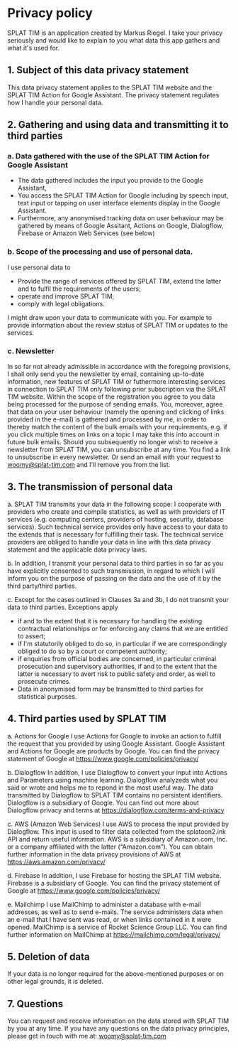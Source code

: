 # Privacy policy

SPLAT TIM is an application created by Markus Riegel. I take your privacy seriously and would like to explain to you what data this app gathers and what it's used for.

## 1. Subject of this data privacy statement

This data privacy statement applies to the SPLAT TIM website and the SPLAT TIM Action for Google Assistant. The privacy statement regulates how I handle your personal data.

## 2. Gathering and using data and transmitting it to third parties

### a. Data gathered with the use of the SPLAT TIM Action for Google Assistant

- The data gathered includes the input you provide to the Google Assistant,
- You access the SPLAT TIM Action for Google including by speech input, text input or tapping on user interface elements display in the Google Assistant.
- Furthermore, any anonymised tracking data on user behaviour may be gathered by means of Google Assitant, Actions on Google, Dialogflow, Firebase or Amazon Web Services (see below)

### b. Scope of the processing and use of personal data.

I use personal data to
- Provide the range of services offered by SPLAT TIM, extend the latter and to fulfil the requirements of the users;
- operate and improve SPLAT TIM;
- comply with legal obligations.

I might draw upon your data to communicate with you. For example to provide information about the review status of SPLAT TIM or updates to the services.

### c. Newsletter

In so far not already admissible in accordance with the foregoing provisions, I shall only send you the newsletter by email, containing up-to-date information, new features of SPLAT TIM or futhermore interesting services in connection to SPLAT TIM only following prior subscription via the SPLAT TIM website. Within the scope of the registration you agree to you data being processed for the purpose of sending emails. You, moreover, agree that data on your user behaviour (namely the opening and clicking of links provided in the e-mail) is gathered and processed by me, in order to thereby match the content of the bulk emails with your requirements, e.g. if you click multiple times on links on a topic I may take this into account in future bulk emails. Should you subsequently no longer wish to receive a newsletter from SPLAT TIM, you can unsubscribe at any time. You find a link to unsubscribe in every newsletter. Or send an email with your request to woomy@splat-tim.com and I'll remove you from the list.

## 3. The transmission of personal data

a. SPLAT TIM transmits your data in the following scope: I cooperate with providers who create and compile statistics, as well as with providers of IT services (e.g. computing centers, providers of hosting, security, database services). Such technical service provides only have access to your data to the extends that is necessary for fulfilling their task. The technical service providers are obliged to handle your data in line with this data privacy statement and the applicable data privacy laws.

b. In addition, I transmit your personal data to third parties in so far as you have explicitly consented to such transmission, in regard to which I will inform you on the purpose of passing on the data and the use of it by the third party/third parties.

c. Except for the cases outlined in Clauses 3a and 3b, I do not transmit your data to third parties. Exceptions apply

- if and to the extent that it is necessary for handling the existing contractual relationships or for enforcing any claims that we are entitled to assert;
- if I'm statutorily obliged to do so, in particular if we are correspondingly obliged to do so by a court or competent authority;
- if enquiries from official bodies are concerned, in particular criminal prosecution and supervisory authorities, if and to the extent that the latter is necessary to avert risk to public safety and order, as well to prosecute crimes.
- Data in anonymised form may be transmitted to third parties for statistical purposes.

## 4. Third parties used by SPLAT TIM

a. Actions for Google
I use Actions for Google to invoke an action to fulfill the request that you provided by using Google Assistant. Google Assistant and Actions for Google are products by Google. You can find the privacy statement of Google at https://www.google.com/policies/privacy/

b. Dialogflow
In addition, I use Dialogflow to convert your input into Actions and Parameters using machine learning. Dialogflow analyzeds what you said or wrote and helps me to repond in the most useful way. The data transmitted by Dialogflow to SPLAT TIM contains no persistent identifiers.
Dialogflow is a subsidiary of Google.
You can find out more about Dialogflow privacy and terms at https://dialogflow.com/terms-and-privacy

c. AWS (Amazon Web Services)
I use AWS to process the input provided by Dialogflow. This input is used to filter data collected from the splatoon2.ink API and return useful information. AWS is a subsidiary of Amazon.com, Inc. or a company affiliated with the latter (“Amazon.com”). You can obtain further information in the data privacy provisions of AWS at https://aws.amazon.com/privacy/

d. Firebase
In addition, I use Firebase for hosting the SPLAT TIM website. Firebase is a subsidiary of Google. You can find the privacy statement of Google at https://www.google.com/policies/privacy/

e. Mailchimp
I use MailChimp to administer a database with e-mail addresses, as well as to send e-mails. The service administers data when an e-mail that I have sent was read, or when links contained in it were opened. MailChimp is a service of Rocket Science Group LLC. You can find further information on MailChimp at https://mailchimp.com/legal/privacy/

## 5. Deletion of data

If your data is no longer required for the above-mentioned purposes or on other legal grounds, it is deleted.

## 7. Questions

You can request and receive information on the data stored with SPLAT TIM by you at any time. If you have any questions on the data privacy principles, please get in touch with me at: woomy@splat-tim.com
